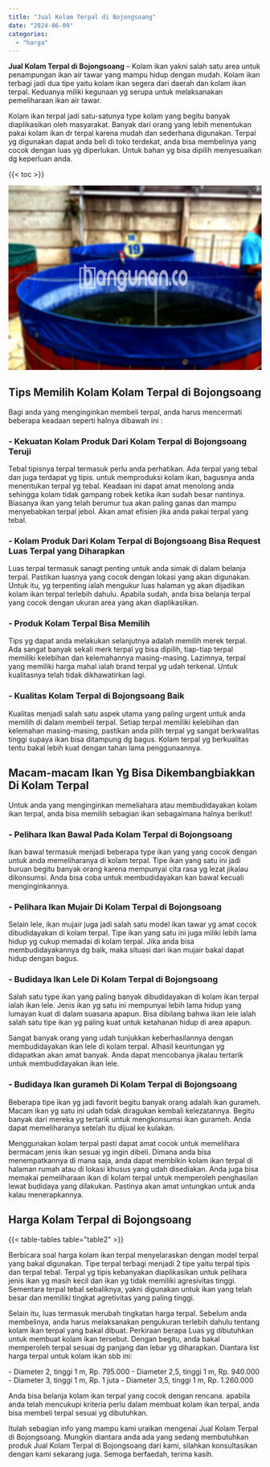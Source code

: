 ```yaml
---
title: "Jual Kolam Terpal di Bojongsoang"
date: "2024-06-09"
categories: 
  - "harga"
---
```


**Jual Kolam Terpal di Bojongsoang** – Kolam ikan yakni salah satu area untuk penampungan ikan air tawar yang mampu hidup dengan mudah. Kolam ikan terbagi jadi dua tipe yaitu kolam ikan segera dari daerah dan kolam ikan terpal. Keduanya miliki kegunaan yg serupa untuk melaksanakan pemeliharaan ikan air tawar.

Kolam ikan terpal jadi satu-satunya type kolam yang begitu banyak diaplikasikan oleh masyarakat. Banyak dari orang yang lebih menentukan pakai kolam ikan dr terpal karena mudah dan sederhana digunakan. Terpal yg digunakan dapat anda beli di toko terdekat, anda bisa membelinya yang cocok dengan luas yg diperlukan. Untuk bahan yg bisa dipilih menyesuaikan dg keperluan anda.

{{< toc >}}

![Jual Kolam Terpal di Bojongsoang](/images/jual-kolam-terpal-31.png)

## Tips Memilih Kolam Kolam Terpal di Bojongsoang

Bagi anda yang menginginkan membeli terpal, anda harus mencermati beberapa keadaan seperti halnya dibawah ini :

### \- Kekuatan Kolam Produk Dari Kolam Terpal di Bojongsoang Teruji

Tebal tipisnya terpal termasuk perlu anda perhatikan. Ada terpal yang tebal dan juga terdapat yg tipis. untuk memproduksi kolam ikan, bagusnya anda menentukan terpal yg tebal. Keadaan ini dapat amat menolong anda sehingga kolam tidak gampang robek ketika ikan sudah besar nantinya. Biasanya ikan yang telah berumur tua akan paling ganas dan mampu menyebabkan terpal jebol. Akan amat efisien jika anda pakai terpal yang tebal.

### \- Kolam Produk Dari Kolam Terpal di Bojongsoang Bisa Request Luas Terpal yang Diharapkan

Luas terpal termasuk sanagt penting untuk anda simak di dalam belanja terpal. Pastikan luasnya yang cocok dengan lokasi yang akan digunakan. Untuk itu, yg terpenting ialah mengukur luas halaman yg akan dijadikan kolam ikan terpal terlebih dahulu. Apabila sudah, anda bisa belanja terpal yang cocok dengan ukuran area yang akan diaplikasikan.

### \- Produk Kolam Terpal Bisa Memilih

Tips yg dapat anda melakukan selanjutnya adalah memilih merek terpal. Ada sangat banyak sekali merk terpal yg bisa dipilih, tiap-tiap terpal memiliki kelebihan dan kelemahannya masing-masing. Lazimnya, terpal yang memiliki harga mahal ialah brand terpal yg udah terkenal. Untuk kualitasnya telah tidak dikhawatirkan lagi.

### \- Kualitas Kolam Terpal di Bojongsoang Baik

Kualitas menjadi salah satu aspek utama yang paling urgent untuk anda memilih di dalam membeli terpal. Setiap terpal memiliki kelebihan dan kelemahan masing-masing, pastikan anda pilih terpal yg sangat berkwalitas tinggi supaya ikan bisa ditampung dg bagus. Kolam terpal yg berkualitas tentu bakal lebih kuat dengan tahan lama penggunaannya.

## Macam-macam Ikan Yg Bisa Dikembangbiakkan Di Kolam Terpal

Untuk anda yang menginginkan memeliahara atau membudidayakan kolam ikan terpal, anda bisa memilih sebagian ikan sebagaimana halnya berikut!

### \- Pelihara Ikan Bawal Pada Kolam Terpal di Bojongsoang

Ikan bawal termasuk menjadi beberapa type ikan yang yang cocok dengan untuk anda memeliharanya di kolam terpal. Tipe ikan yang satu ini jadi buruan begitu banyak orang karena mempunyai cita rasa yg lezat jikalau dikonsumsi. Anda bisa coba untuk membudidayakan kan bawal kecuali menginginkannya.

### \- Pelihara Ikan Mujair Di Kolam Terpal di Bojongsoang

Selain lele, ikan mujair juga jadi salah satu model ikan tawar yg amat cocok dibudidayakan di kolam terpal. Tipe ikan yang satu ini juga miliki lebih lama hidup yg cukup memadai di kolam terpal. Jika anda bisa membudidayakannya dg baik, maka situasi dari ikan mujair bakal dapat hidup dengan bagus.

### \- Budidaya Ikan Lele Di Kolam Terpal di Bojongsoang

Salah satu type ikan yang paling banyak dibudidayakan di kolam ikan terpal ialah ikan lele. Jenis ikan yg satu ini mempunyai lebih lama hidup yang lumayan kuat di dalam suasana apapun. Bisa dibilang bahwa ikan lele ialah salah satu tipe ikan yg paling kuat untuk ketahanan hidup di area apapun.

Sangat banyak orang yang udah tunjukkan keberhasilannya dengan membudidayakan ikan lele di kolam terpal. Alhasil keuntungan yg didapatkan akan amat banyak. Anda dapat mencobanya jikalau tertarik untuk membudidayakan ikan lele.

### \- Budidaya Ikan gurameh Di Kolam Terpal di Bojongsoang

Beberapa tipe ikan yg jadi favorit begitu banyak orang adalah ikan gurameh. Macam ikan yg satu ini udah tidak diragukan kembali kelezatannya. Begitu banyak dari mereka yg tertarik untuk mengkonsumsi ikan gurameh. Anda dapat memeliharanya setelah itu dijual ke kulakan.

Menggunakan kolam terpal pasti dapat amat cocok untuk memelihara bermacam jenis ikan sesuai yg ingin dibeli. Dimana anda bisa menempatkannya di mana saja, anda dapat membikin kolam ikan terpal di halaman rumah atau di lokasi khusus yang udah disediakan. Anda juga bisa memakai pemeliharaan ikan di kolam terpal untuk memperoleh penghasilan lewat budidaya yang dilakukan. Pastinya akan amat untungkan untuk anda kalau menerapkannya.

## Harga Kolam Terpal di Bojongsoang

{{< table-tables table="table2" >}}

Berbicara soal harga kolam ikan terpal menyelaraskan dengan model terpal yang bakal digunakan. Tipe terpal terbagi menjadi 2 tipe yaitu terpal tipis dan terpal tebal. Terpal yg tipis kebanyakan diaplikasikan untuk pelihara jenis ikan yg masih kecil dan ikan yg tidak memiliki agresivitas tinggi. Sementara terpal tebal sebaliknya, yakni digunakan untuk ikan yang telah besar dan memiliki tingkat agretivitas yang paling tinggi.

Selain itu, luas termasuk merubah tingkatan harga terpal. Sebelum anda membelinya, anda harus melaksanakan pengukuran terlebih dahulu tentang kolam ikan terpal yang bakal dibuat. Perkiraan berapa Luas yg dibutuhkan untuk membuat kolam ikan tersebut. Dengan begitu, anda bakal memperoleh terpal sesuai dg panjang dan lebar yg diharapkan. Diantara list harga terpal untuk kolam ikan sbb ini:

\- Diameter 2, tinggi 1 m, Rp. 795.000 - Diameter 2,5, tinggi 1 m, Rp. 940.000 - Diameter 3, tinggi 1 m, Rp. 1 juta - Diameter 3,5, tinggi 1 m, Rp. 1.260.000

Anda bisa belanja kolam ikan terpal yang cocok dengan rencana. apabila anda telah mencukupi kriteria perlu dalam membuat kolam ikan terpal, anda bisa membeli terpal sesuai yg dibutuhkan.

Itulah sebagian info yang mampu kami uraikan mengenai Jual Kolam Terpal di Bojongsoang. Mungkin diantara anda ada yang sedang membutuhkan produk Jual Kolam Terpal di Bojongsoang dari kami, silahkan konsultasikan dengan kami sekarang juga. Semoga berfaedah, terima kasih.
